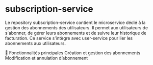 # subscription-service

Le repository subscription-service contient le microservice dédié à la gestion des abonnements des utilisateurs. Il permet aux utilisateurs de s'abonner, de gérer leurs abonnements et de suivre leur historique de facturation. Ce service s'intègre avec user-service pour lier les abonnements aux utilisateurs.


📌 Fonctionnalités principales
Création et gestion des abonnements 
Modification et annulation d’abonnement
